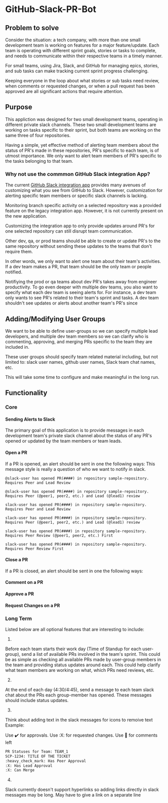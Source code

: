 # GitHub-Slack-PR-Bot

## Problem to solve

Consider the situation: a tech company, with more than one small development
team is working on features for a major feature/update. Each team is 
operating with different sprint goals, stories or tasks to complete, and 
needs to communicate within their respective teams in a timely manner.

For small teams, using Jira, Slack, and GitHub for managing epics, stories, 
and sub tasks can make tracking current sprint progress challenging. 

Keeping everyone in the loop about what stories or sub tasks need review, 
when comments or requested changes, or when a pull request has been 
approved are all significant actions that require attention.

## Purpose

This appliction was designed for two small development teams, operating
in different private slack channels. These two small development teams
are working on tasks specific to their sprint, but both teams are 
working on the same three of four repositories.

Having a simple, yet effective method of alerting team members about the
status of PR's made in these repositories, PR's specific to each team,
is of utmost importance. We only want to alert team members of PR's 
specific to the tasks belonging to that team.

### Why not use the commmon GitHub Slack integration App?

The current [GitHub Slack integration app](https://github.com/integrations/slack) provides many avenues of 
customizing what you see from GitHub to Slack. However, customization 
for alerting specific team members or specific slack channels is lacking.

Monitoring branch specific activity on a selected repository was 
a provided feature on the legacy integration app. However, it 
is not currently present on the new application.

Customizing the integration app to only provide updates around PR's 
for one selected repository can still disrupt team communication.

Other dev, qa, or prod teams should be able to create or update PR's to
the same repository without sending these updates to the teams that don't 
require them.

In other words, we only want to alert one team about their team's activities.
If a dev team makes a PR, that team should be the only team or people notified.

Notifiying the prod or qa teams about dev PR's takes away from engineer 
productivity. To go even deeper with multiple dev teams, you also want 
to specify what each dev team is seeing alerts for. For instance, a 
dev team only wants to see PR's related to their team's sprint and 
tasks. A dev team shouldn't see updates or alerts about another 
team's PR's since

## Adding/Modifying User Groups

We want to be able to define user-groups so we can specify multiple lead 
developers, and multiple dev team members so we can clarify who is 
commenting, approving, and merging PRs specific to the team they are included in.

These user groups should specify team related material including, but not 
limited to: slack user names, github user names, Slack team chat names, etc.

This will take some time to configure and make meaningful in the long run.

## Functionality

### Core

#### Sending Alerts to Slack

The primary goal of this application is to provide messages in each 
development team's private slack channel about the status of any PR's 
opened or updated by the team members or team leads. 

#### Open a PR

If a PR is opened, an alert should be sent in one the following ways:
This message style is really a question of who we want to notify in slack.

`@slack-user has opened PR(####) in repository sample-repository. Requires Peer and Lead Review`

`@slack-user has opened PR(####) in repository sample-repository. Requires Peer (@peer1, peer2, etc.) and Lead (@lead1) review`

`slack-user has opened PR(####) in repository sample-repository. Requires Peer and Lead Review`

`slack-user has opened PR(####) in repository sample-repository. Requires Peer (@peer1, peer2, etc.) and Lead (@lead1) review`

`slack-user has opened PR(####) in repository sample-repository. Requires Peer Review (@peer1, peer2, etc.) First`

`slack-user has opened PR(####) in repository sample-repository. Requires Peer Review First`

#### Close a PR

If a PR is closed, an alert should be sent in one the following ways:



#### Comment on a PR



#### Approve a PR



#### Request Changes on a PR



### Long Term

Listed below are all optional features that are interesting to include:

1) 
Before each team starts their work day (Time of Standup for each user-group), 
send a list of available PRs involved in the team's sprint. This 
could be as simple as checking all available PRs made by user-group
members in the team and providing status updates around each. This could help
clarify what team members are working on what, which PRs need reviews, etc.

2)
At the end of each day (4:30/4:45), send a message to each team slack
chat about the PRs each group-member has opened. These messages should include 
status updates. 

3)
Think about adding text in the slack messages for icons to remoive text
Example:

Use :heavy_check_mark: for approvals.
Use :X: for requested changes.
Use :thought_balloon: for comments left

```bash
PR Statuses for Team: TEAM_1
SCP-1234: TITLE OF THE TICKET
:heavy_check_mark: Has Peer Approval
:X: Has Lead Approval
:X: Can Merge
```



4)
Slack currently doesn't support hyperlinks so adding links
directly in slack messages may be long. May have to give a 
link on a separate line